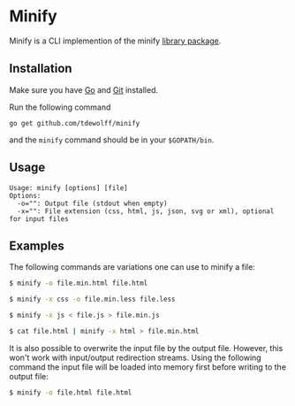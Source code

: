 # Minify
Minify is a CLI implemention of the minify [library package](https://github.com/tdewolff/minify/blob/master/README.md).

## Installation
Make sure you have [Go](http://golang.org/) and [Git](http://git-scm.com/) installed.

Run the following command

	go get github.com/tdewolff/minify

and the `minify` command should be in your `$GOPATH/bin`.

## Usage

	Usage: minify [options] [file]
	Options:
	  -o="": Output file (stdout when empty)
	  -x="": File extension (css, html, js, json, svg or xml), optional for input files

## Examples
The following commands are variations one can use to minify a file:

```sh
$ minify -o file.min.html file.html

$ minify -x css -o file.min.less file.less

$ minify -x js < file.js > file.min.js

$ cat file.html | minify -x html > file.min.html
```

It is also possible to overwrite the input file by the output file. However, this won't work with input/output redirection streams. Using the following command the input file will be loaded into memory first before writing to the output file:

```sh
$ minify -o file.html file.html
```